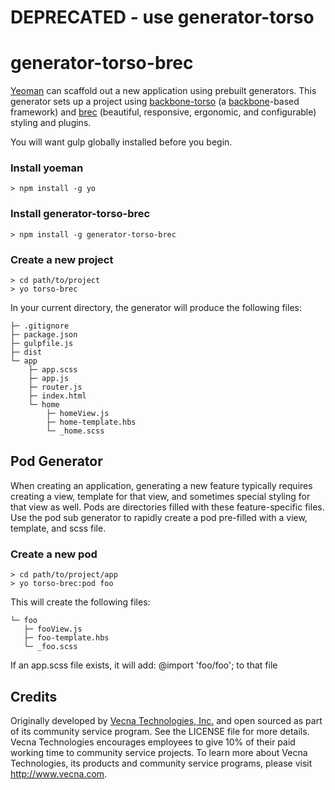 # DEPRECATED - use generator-torso

# generator-torso-brec


[Yeoman](http://yeoman.io/ "yoeman's website") can scaffold out a new application using prebuilt generators. This generator sets up a project using [backbone-torso](https://github.com/vecnatechnologies/backbone-torso) (a [backbone](http://backbonejs.org)-based framework) and [brec](https://github.com/vecnatechnologies/brec-base) (beautiful, responsive, ergonomic, and configurable) styling and plugins.

You will want gulp globally installed before you begin.

### Install yoeman
```
> npm install -g yo
```

### Install generator-torso-brec
```
> npm install -g generator-torso-brec
```

### Create a new project
```
> cd path/to/project
> yo torso-brec
```

In your current directory, the generator will produce the following files:

    ├─ .gitignore
    ├─ package.json
    ├─ gulpfile.js
    ├─ dist
    └─ app
        ├─ app.scss
        ├─ app.js
        ├─ router.js
        ├─ index.html
        └─ home
            ├─ homeView.js
            ├─ home-template.hbs
            └─ _home.scss

## Pod Generator

When creating an application, generating a new feature typically requires creating a view, template for that view, and sometimes special styling for that view as well. Pods are directories filled with these feature-specific files. Use the pod sub generator to rapidly create a pod pre-filled with a view, template, and scss file.

### Create a new pod
```
> cd path/to/project/app
> yo torso-brec:pod foo
```

This will create the following files:

    └─ foo
       ├─ fooView.js
       ├─ foo-template.hbs
       └─ _foo.scss

If an app.scss file exists, it will add: @import 'foo/foo'; to that file

## Credits
Originally developed by [Vecna Technologies, Inc.](http://www.vecna.com/) and open sourced as part of its community service program. See the LICENSE file for more details.
Vecna Technologies encourages employees to give 10% of their paid working time to community service projects.
To learn more about Vecna Technologies, its products and community service programs, please visit http://www.vecna.com.
